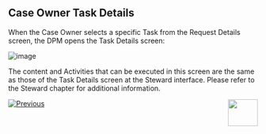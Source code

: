## Case Owner Task Details

When the Case Owner selects a specific Task from the Request Details screen, the DPM opens the Task Details screen:

 ![image](images/Figure_49_Case_Owner_Task_Details.png)

The content and Activities that can be executed in this screen are the same as those of the Task Details screen at the Steward interface. Please refer to the Steward chapter for additional information.

[![Previous](/articles/images/Previous.png)](/articles/DPM/DPM_User_Guide/06_Case_Owner_User_Interface/04_Case_Owner_User_Interface_Details.md)[<img align="right" width="60" height="54" src="/articles/images/Next.png">](/articles/DPM/DPM_User_Guide/06_Case_Owner_User_Interface/README.md)

